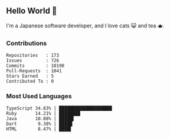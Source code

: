 ## Hello World 👋

I'm a Japanese software developer, and I love cats 😺 and tea 🫖.

### Contributions

    Repositories   : 173
    Issues         : 726
    Commits        : 10190
    Pull-Requests  : 1041
    Stars Earned   : 5
    Contributed To : 0

### Most Used Languages

    TypeScript 34.83% | ████████████████████
    Ruby       14.21% | ████████
    Java       10.08% | █████▌
    Dart        9.38% | █████
    HTML        8.47% | ████▌

